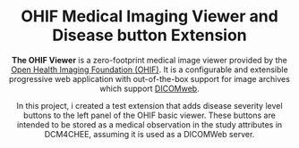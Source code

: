 <!-- prettier-ignore-start -->
<!-- markdownlint-disable -->
<div align="center">
  <h1>OHIF Medical Imaging Viewer and Disease button Extension</h1>
  <p><strong>The OHIF Viewer</strong> is a zero-footprint medical image viewer
provided by the <a href="https://ohif.org/">Open Health Imaging Foundation (OHIF)</a>. It is a configurable and extensible progressive web application with out-of-the-box support for image archives which support <a href="https://www.dicomstandard.org/using/dicomweb/">DICOMweb</a>.</p>
 <p>In this project, i created a test extension that adds disease severity level buttons to the left panel of the OHIF basic viewer. These buttons are intended to be stored as a medical observation in the study attributes in DCM4CHEE, assuming it is used as a DICOMWeb server.</p>
</div>
